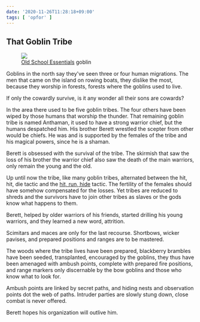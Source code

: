 ```yaml
---
date: '2020-11-26T11:28:18+09:00'
tags: [ 'opfor' ]
---
```


## That Goblin Tribe

<figure class="left">
<img src="images/20201126_gobstat.png" loading="lazy" />
<figcaption><a href="https://www.drivethrurpg.com/product/279183/OldSchool-Essentials-Classic-Fantasy-Rules-Tome?affiliate_id=2746229">Old School Essentials</a> goblin</figcaption>
</figure>

Goblins in the north say they've seen three or four human migrations. The men that came on the island on rowing boats, they dislike the most, because they worship in forests, forests where the goblins used to live.

If only the cowardly survive, is it any wonder all their sons are cowards?

In the area there used to be five goblin tribes. The four others have been wiped by those humans that worship the thunder. That remaining goblin tribe is named Anthaman, it used to have a strong warrior chief, but the humans despatched him. His brother Berett wrestled the scepter from other would be chiefs. He was and is supported by the females of the tribe and his magical powers, since he is a shaman.

Berett is obsessed with the survival of the tribe. The skirmish that saw the loss of his brother the warrior chief also saw the death of the main warriors, only remain the young and the old.

Up until now the tribe, like many goblin tribes, alternated between the hit, hit, die tactic and the [hit, run, hide](https://amzn.to/3l0Y7Re) tactic. The fertility of the females should have somehow compensated for the losses. Yet tribes are reduced to shreds and the survivors have to join other tribes as slaves or the gods know what happens to them.

Berett, helped by older warriors of his friends, started drilling his young warriors, and they learned a new word, attrition.

Scimitars and maces are only for the last recourse. Shortbows, wicker pavises, and prepared positions and ranges are to be mastered.

The woods where the tribe lives have been prepared, blackberry brambles have been seeded, transplanted, encouraged by the goblins, they thus have been amenaged with ambush points, complete with prepared fire positions, and range markers only discernable by the bow goblins and those who know what to look for.

Ambush points are linked by secret paths, and hiding nests and observation points dot the web of paths. Intruder parties are slowly stung down, close combat is never offered.

Berett hopes his organization will outlive him.

